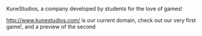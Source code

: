 KuneStudios, a company developed by students for the love of games!

http://www.kunestudios.com/ is our current domain, check out our very first game!, and a preview of the second
